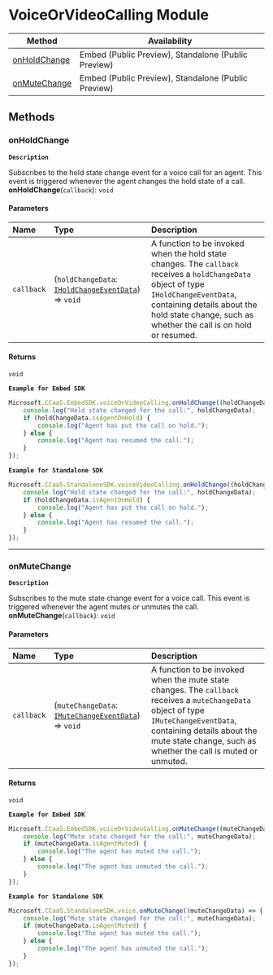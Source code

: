 # VoiceOrVideoCalling Module
| Method | Availability |
| ------ | ------------ |
| [onHoldChange](VoiceOrVideoCallingModule.md#onholdchange) | Embed (Public Preview), Standalone (Public Preview) |
| [onMuteChange](VoiceOrVideoCallingModule.md#onmutechange) | Embed (Public Preview), Standalone (Public Preview) |



## Methods

### onHoldChange
**`Description`**

Subscribes to the hold state change event for a voice call for an agent.
This event is triggered whenever the agent changes the hold state of a call.
**onHoldChange**(`callback`): `void`

#### Parameters

| Name       | Type                                                                                          | Description                                                                                                                                                                                                                             |
| :--------- | :-------------------------------------------------------------------------------------------- | :-------------------------------------------------------------------------------------------------------------------------------------------------------------------------------------------------------------------------------------- |
| `callback` | (`holdChangeData`: [`IHoldChangeEventData`](../interfaces/IHoldChangeEventData.md)) => `void` | A function to be invoked when the hold state changes. The `callback` receives a `holdChangeData` object of type `IHoldChangeEventData`, containing details about the hold state change, such as whether the call is on hold or resumed. |

#### Returns

`void`


**`Example for Embed SDK`**

```ts
Microsoft.CCaaS.EmbedSDK.voiceOrVideoCalling.onHoldChange((holdChangeData) => {
	console.log("Hold state changed for the call:", holdChangeData);
	if (holdChangeData.isAgentOnHold) {
		console.log("Agent has put the call on hold.");
	} else {
		console.log("Agent has resumed the call.");
	}
});
```



**`Example for Standalone SDK`**

```ts
Microsoft.CCaaS.StandaloneSDK.voiceVideoCalling.onHoldChange((holdChangeData) => {
	console.log("Hold state changed for the call:", holdChangeData);
	if (holdChangeData.isAgentOnHold) {
		console.log("Agent has put the call on hold.");
	} else {
		console.log("Agent has resumed the call.");
	}
});
```

---

### onMuteChange
**`Description`**

Subscribes to the mute state change event for a voice call.
This event is triggered whenever the agent mutes or unmutes the call.
**onMuteChange**(`callback`): `void`

#### Parameters

| Name       | Type                                                                                          | Description                                                                                                                                                                                                                           |
| :--------- | :-------------------------------------------------------------------------------------------- | :------------------------------------------------------------------------------------------------------------------------------------------------------------------------------------------------------------------------------------ |
| `callback` | (`muteChangeData`: [`IMuteChangeEventData`](../interfaces/IMuteChangeEventData.md)) => `void` | A function to be invoked when the mute state changes. The `callback` receives a `muteChangeData` object of type `IMuteChangeEventData`, containing details about the mute state change, such as whether the call is muted or unmuted. |

#### Returns

`void`


**`Example for Embed SDK`**

```ts
Microsoft.CCaaS.EmbedSDK.voiceOrVideoCalling.onMuteChange((muteChangeData) => {
	console.log("Mute state changed for the call:", muteChangeData);
	if (muteChangeData.isAgentMuted) {
		console.log("The agent has muted the call.");
	} else {
		console.log("The agent has unmuted the call.");
	}
});
```

**`Example for Standalone SDK`**

```ts
Microsoft.CCaaS.StandaloneSDK.voice.onMuteChange((muteChangeData) => {
	console.log("Mute state changed for the call:", muteChangeData);
	if (muteChangeData.isAgentMuted) {
		console.log("The agent has muted the call.");
	} else {
		console.log("The agent has unmuted the call.");
	}
});
```